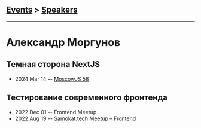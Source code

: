 ## [Events](../README.md) > [Speakers](../speakers.md)
---

# Александр Моргунов

## Темная сторона NextJS
- 2024 Mar 14 -- [MoscowJS 58](https://youtu.be/1RHxFJhLrQk)    
## Тестирование современного фронтенда
- 2022 Dec 01 -- Frontend Meetup    
- 2022 Aug 19 -- [Samokat.tech Meetup – Frontend](https://youtu.be/yIE2fFFrAlM?t=2485)    
